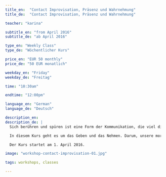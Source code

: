 ```yaml
---
title_en:  "Contact Improvisation, Präsenz und Wahrnehmung"
title_de:  "Contact Improvisation, Präsenz und Wahrnehmung"

teacher: "karina"

subtitle_en: "from April 2016"
subtitle_de: "ab April 2016"

type_en: "Weekly Class"
type_de: "Wöchentlicher Kurs"

price_en: "EUR 50 monthly"
price_de: "50 EUR monatlich"

weekday_en: "Friday"
weekday_de: "Freitag"

time: "10:30am"

endtime: "12:00pm"

language_en: "German"
language_de: "Deutsch"

description_en:
description_de: |
  Sich berühren und spüren ist eine Form der Kommunikation, die viel direkter und unmissverständlicher ist, als man denkt. Contact Improvisation ist ein spontaner Dialog zwischen sensiblem Kontakt und hohem Energieaustausch. Ein Tanz, der auf der Grundlage und in der Verteilung des Gewichts zwischen zwei oder mehreren Personen basiert.

  In diesem Kurs geht es um das Geben und das Nehmen. Darum, unsere moralischen Grenzen zu brechen und einen Dialog der Bewegung zu schaffen. Eine Arbeit, die auch eine Integration und persönliche Recherche der eigenen Bewegungssprache auslöst.

  Der Kurs startet am 1. April 2016.

image: "workshop-contact-improvisation-01.jpg"

tags: workshops, classes

---
```

